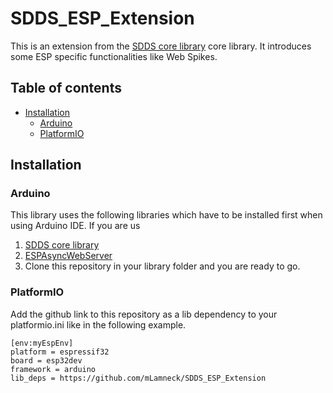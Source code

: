 # SDDS_ESP_Extension
This is an extension from the [SDDS core library](https://github.com/mLamneck/SDDS) core library. It introduces some ESP specific functionalities like Web Spikes.

## Table of contents
- [Installation](#installation)
  - [Arduino](#arduino)
  - [PlatformIO](#platformio)


## Installation


### Arduino
This library uses the following libraries which have to be installed first when using Arduino IDE. If you are us

 1. [SDDS core library](https://github.com/mLamneck/SDDS)
 2. [ESPAsyncWebServer](https://github.com/me-no-dev/ESPAsyncWebServer)
 3. Clone this repository in your library folder and you are ready to go.


### PlatformIO
Add the github link to this repository as a lib dependency to your platformio.ini like in the following example.

```
[env:myEspEnv]
platform = espressif32
board = esp32dev
framework = arduino
lib_deps = https://github.com/mLamneck/SDDS_ESP_Extension
```
